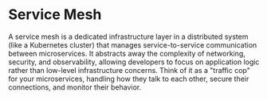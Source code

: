 # Service Mesh

A service mesh is a dedicated infrastructure layer in a distributed system (like a Kubernetes cluster) that manages service-to-service communication between microservices. 
It abstracts away the complexity of networking, security, and observability, allowing developers to focus on application logic rather than low-level infrastructure concerns. Think of it as a "traffic cop" for your microservices, handling how they talk to each other, secure their connections, and monitor their behavior.


